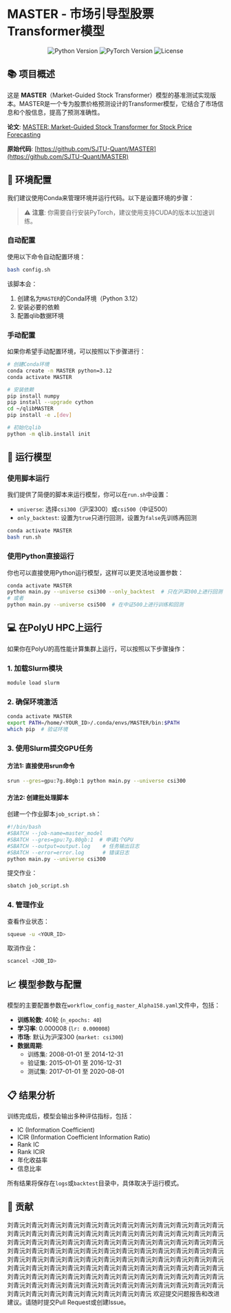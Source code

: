 # MASTER - 市场引导型股票Transformer模型

<div align="center">
  <img src="https://img.shields.io/badge/Python-3.10+-blue.svg" alt="Python Version">
  <img src="https://img.shields.io/badge/PyTorch-2.0+-red.svg" alt="PyTorch Version">
  <img src="https://img.shields.io/badge/License-MIT-green.svg" alt="License">
</div>

## 📚 项目概述

这是 **MASTER**（Market-Guided Stock Transformer）模型的基准测试实现版本。MASTER是一个专为股票价格预测设计的Transformer模型，它结合了市场信息和个股信息，提高了预测准确性。

**论文**: [MASTER: Market-Guided Stock Transformer for Stock Price Forecasting](https://arxiv.org/abs/2312.15235)

**原始代码**: [https://github.com/SJTU-Quant/MASTER](https://github.com/SJTU-Quant/MASTER)

## 🔧 环境配置

我们建议使用Conda来管理环境并运行代码。以下是设置环境的步骤：

> ⚠️ **注意**: 你需要自行安装PyTorch，建议使用支持CUDA的版本以加速训练。

### 自动配置

使用以下命令自动配置环境：

```bash
bash config.sh
```

该脚本会：
1. 创建名为`MASTER`的Conda环境（Python 3.12）
2. 安装必要的依赖
3. 配置qlib数据环境

### 手动配置

如果你希望手动配置环境，可以按照以下步骤进行：

```bash
# 创建Conda环境
conda create -n MASTER python=3.12
conda activate MASTER

# 安装依赖
pip install numpy
pip install --upgrade cython
cd ~/qlibMASTER
pip install -e .[dev]

# 初始化qlib
python -m qlib.install init
```

## 🚀 运行模型

### 使用脚本运行

我们提供了简便的脚本来运行模型，你可以在`run.sh`中设置：
- `universe`: 选择`csi300`（沪深300）或`csi500`（中证500）
- `only_backtest`: 设置为`true`只进行回测，设置为`false`先训练再回测

```bash
conda activate MASTER
bash run.sh
```

### 使用Python直接运行

你也可以直接使用Python运行模型，这样可以更灵活地设置参数：

```bash
conda activate MASTER
python main.py --universe csi300 --only_backtest  # 只在沪深300上进行回测
# 或者
python main.py --universe csi500  # 在中证500上进行训练和回测
```

## 💻 在PolyU HPC上运行

如果你在PolyU的高性能计算集群上运行，可以按照以下步骤操作：

### 1. 加载Slurm模块

```bash
module load slurm
```

### 2. 确保环境激活

```bash
conda activate MASTER
export PATH=/home/<YOUR_ID>/.conda/envs/MASTER/bin:$PATH
which pip  # 验证环境
```

### 3. 使用Slurm提交GPU任务

#### 方法1: 直接使用srun命令

```bash
srun --gres=gpu:7g.80gb:1 python main.py --universe csi300
```

#### 方法2: 创建批处理脚本

创建一个作业脚本`job_script.sh`：

```bash
#!/bin/bash
#SBATCH --job-name=master_model
#SBATCH --gres=gpu:7g.80gb:1  # 申请1个GPU
#SBATCH --output=output.log    # 任务输出日志
#SBATCH --error=error.log      # 错误日志
python main.py --universe csi300
```

提交作业：

```bash
sbatch job_script.sh
```

### 4. 管理作业

查看作业状态：
```bash
squeue -u <YOUR_ID>
```

取消作业：
```bash
scancel <JOB_ID>
```

## 📈 模型参数与配置

模型的主要配置参数在`workflow_config_master_Alpha158.yaml`文件中，包括：

- **训练轮数**: 40轮 (`n_epochs: 40`)
- **学习率**: 0.000008 (`lr: 0.000008`)
- **市场**: 默认为沪深300 (`market: csi300`)
- **数据周期**: 
  - 训练集: 2008-01-01 至 2014-12-31
  - 验证集: 2015-01-01 至 2016-12-31
  - 测试集: 2017-01-01 至 2020-08-01

## 📋 结果分析

训练完成后，模型会输出多种评估指标，包括：
- IC (Information Coefficient)
- ICIR (Information Coefficient Information Ratio)
- Rank IC
- Rank ICIR
- 年化收益率
- 信息比率

所有结果将保存在`logs`或`backtest`目录中，具体取决于运行模式。

## 🤝 贡献
刘青沅刘青沅刘青沅刘青沅刘青沅刘青沅刘青沅刘青沅刘青沅刘青沅刘青沅刘青沅刘青沅刘青沅刘青沅刘青沅刘青沅刘青沅刘青沅刘青沅刘青沅刘青沅刘青沅刘青沅刘青沅刘青沅刘青沅刘青沅刘青沅刘青沅刘青沅刘青沅刘青沅刘青沅刘青沅刘青沅刘青沅刘青沅刘青沅刘青沅刘青沅刘青沅刘青沅刘青沅刘青沅刘青沅刘青沅刘青沅刘青沅刘青沅刘青沅刘青沅刘青沅刘青沅刘青沅刘青沅刘青沅刘青沅刘青沅刘青沅刘青沅刘青沅刘青沅刘青沅刘青沅刘青沅刘青沅刘青沅刘青沅刘青沅刘青沅刘青沅刘青沅刘青沅刘青沅刘青沅刘青沅刘青沅刘青沅刘青沅刘青沅刘青沅刘青沅刘青沅刘青沅刘青沅刘青沅刘青沅刘青沅刘青沅刘青沅刘青沅刘青沅刘青沅刘青沅刘青沅刘青沅刘青沅刘青沅刘青沅刘青沅刘青沅刘青沅刘青沅
欢迎提交问题报告和改进建议。请随时提交Pull Request或创建Issue。